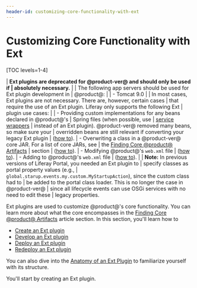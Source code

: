 ```yaml
---
header-id: customizing-core-functionality-with-ext
---
```


# Customizing Core Functionality with Ext

[TOC levels=1-4]

| **Ext plugins are deprecated for @product-ver@ and should only be used if
| absolutely necessary.**
| 
| The following app servers should be used for Ext plugin development in
| @product@:
| 
| - Tomcat 9.0
| 
| In most cases, Ext plugins are not necessary. There are, however, certain cases
| that require the use of an Ext plugin. Liferay only supports the following Ext
| plugin use cases:
| 
| - Providing custom implementations for any beans declared in @product@'s
|   Spring files (when possible, use
|   [service wrappers](/docs/7-2/customization/-/knowledge_base/c/customizing-liferay-services-service-wrappers)
|   instead of an Ext plugin). @product-ver@ removed many beans, so make sure your
|   overridden beans are still relevant if converting your legacy Ext plugin
|   ([how to](/docs/7-2/reference/-/knowledge_base/r/extending-core-classes-using-spring-with-ext-plugins)).
| - Overwriting a class in a @product-ver@ core JAR. For a list of core JARs, see
|   the [Finding Core @product@ Artifacts](/docs/7-2/customization/-/knowledge_base/c/configuring-dependencies#finding-core-liferay-portal-artifacts)
|   section
|   ([how to](/docs/7-2/reference/-/knowledge_base/r/overriding-core-classes-with-ext-plugins)).
| - Modifying @product@'s `web.xml` file
|   ([how to](/docs/7-2/reference/-/knowledge_base/r/modifying-the-web-xml-with-ext-plugins)).
| - Adding to @product@'s `web.xml` file
|   ([how to](/docs/7-2/reference/-/knowledge_base/r/adding-to-the-web-xml-with-ext-plugins)).
| 
| **Note:** In previous versions of Liferay Portal, you needed an Ext plugin to
| specify classes as portal property values (e.g.,
| `global.starup.events.my.custom.MyStartupAction`), since the custom class had to
| be added to the portal class loader. This is no longer the case in @product-ver@
| since all lifecycle events can use OSGi services with no need to edit these
| legacy properties.

Ext plugins are used to customize @product@'s core functionality. You can learn
more about what the core encompasses in the
[Finding Core @product@ Artifacts](/docs/7-2/customization/-/knowledge_base/c/configuring-dependencies#finding-core-liferay-portal-artifacts)
article section. In this section, you'll learn how to

- [Create an Ext plugin](/docs/7-2/reference/-/knowledge_base/r/creating-an-ext-plugin)
- [Develop an Ext plugin](/docs/7-2/reference/-/knowledge_base/r/developing-an-ext-plugin)
- [Deploy an Ext plugin](/docs/7-2/reference/-/knowledge_base/r/deploying-an-ext-plugin)
- [Redeploy an Ext plugin](/docs/7-2/reference/-/knowledge_base/r/redeploying-an-ext-plugin)

You can also dive into the
[Anatomy of an Ext Plugin](/docs/7-2/reference/-/knowledge_base/r/anatomy-of-an-ext-plugin)
to familiarize yourself with its structure.

You'll start by creating an Ext plugin.
